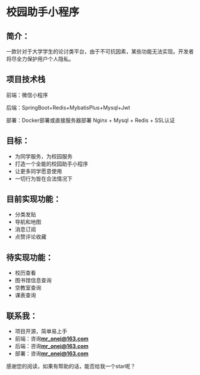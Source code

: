 # 校园助手小程序

## 简介：

一款针对于大学学生的论讨类平台，由于不可抗因素，某些功能无法实现。开发者将尽全力保护用户个人隐私。

## 项目技术栈

前端：微信小程序

后端：SpringBoot+Redis+MybatisPlus+Mysql+Jwt

部署：Docker部署或直接服务器部署 Nginx + Mysql + Redis + SSL认证 

## 目标：

- 为同学服务，为校园服务
- 打造一个全能的校园助手小程序
- 让更多同学愿意使用
- 一切行为皆在合法情况下

## 目前实现功能：

- 分类发贴
- 导航和地图
- 消息订阅
- 点赞评论收藏

## 待实现功能：

- 校历查看
- 图书馆信息查询
- 空教室查询
- 课表查询

## 联系我：

- 项目开源，简单易上手
- 前端：咨询**mr_onei@163.com**
- 后端：咨询**mr_onei@163.com**
- 部署：咨询**mr_onei@163.com**

感谢您的阅读，如果有帮助的话，能否给我一个star呢？
